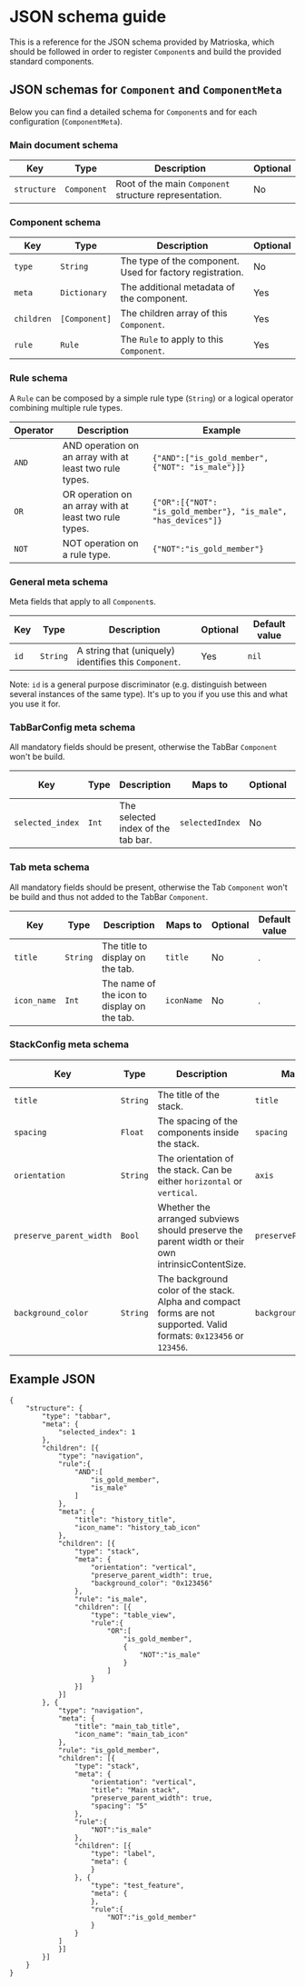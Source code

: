 # JSON schema guide

This is a reference for the JSON schema provided by Matrioska, which should be followed in order to register `Component`s and build the provided standard components.

## JSON schemas for `Component` and `ComponentMeta`

Below you can find a detailed schema for `Component`s and for each configuration (`ComponentMeta`).

### Main document schema

| Key | Type | Description | Optional |
| --- | ---- | ----------- | -------- |
| `structure` | `Component` | Root of the main `Component` structure representation. | No |

### Component schema

| Key | Type | Description | Optional |
| --- | ---- | ----------- | -------- |
| `type` | `String` | The type of the component. Used for factory registration. | No |
| `meta` | `Dictionary` | The additional metadata of the component. | Yes |
| `children` | `[Component]` | The children array of this `Component`. | Yes |
| `rule` | `Rule` | The `Rule` to apply to this `Component`. | Yes |

### Rule schema

A `Rule` can be composed by a simple rule type (`String`) or a logical operator combining multiple rule types.

| Operator | Description | Example |
| --------- | ------------ | ----------- |
| `AND` | AND operation on an array with at least two rule types. | `{"AND":["is_gold_member", {"NOT": "is_male"}]}` |
| `OR` | OR operation on an array with at least two rule types. | `{"OR":[{"NOT": "is_gold_member"}, "is_male", "has_devices"]}` |
| `NOT` | NOT operation on a rule type. | `{"NOT":"is_gold_member"}` |

### General meta schema

Meta fields that apply to all `Component`s.

| Key | Type | Description |  Optional | Default value |
| --- | ---- | ----------- |  -------- | ------------- |
| `id` | `String` | A string that (uniquely) identifies this `Component`. | Yes | `nil` |

Note: `id` is a general purpose discriminator (e.g. distinguish between several instances of the same type). It's up to you if you use this and what you use it for.

### TabBarConfig meta schema

All mandatory fields should be present, otherwise the TabBar `Component` won't be build.

| Key | Type | Description | Maps to | Optional | Default value |
| --- | ---- | ----------- | ------- | -------- | ------------- |
| `selected_index` | `Int` | The selected index of the tab bar. | `selectedIndex` | No | . |

### Tab meta schema

All mandatory fields should be present, otherwise the Tab `Component` won't be build and thus not added to the TabBar `Component`.

| Key | Type | Description | Maps to | Optional | Default value |
| --- | ---- | ----------- | ------- | -------- | ------------- |
| `title` | `String` | The title to display on the tab. | `title` | No | . |
| `icon_name` | `Int` | The name of the icon to display on the tab. | `iconName` | No | . |

### StackConfig meta schema

| Key | Type | Description | Maps to | Optional | Default value |
| --- | ---- | ----------- | ------- | -------- | ------------- |
| `title` | `String` | The title of the stack. | `title` | Yes | `nil` |
| `spacing` | `Float` | The spacing of the components inside the stack. | `spacing` | Yes | `10` |
| `orientation` | `String` | The orientation of the stack. Can be either `horizontal` or `vertical`. | `axis` | Yes | `vertical` |
| `preserve_parent_width` | `Bool` | Whether the arranged subviews should preserve the parent width or their own intrinsicContentSize. | `preserveParentWidth` | Yes | `false` |
| `background_color` | `String` | The background color of the stack. Alpha and compact forms are not supported. Valid formats: `0x123456` or `123456`. | `backgroundColor` | Yes | `ffffff`(white) |

## Example JSON

```
{
	"structure": {
		"type": "tabbar",
		"meta": {
			"selected_index": 1
		},
		"children": [{
			"type": "navigation",
			"rule":{
				"AND":[
					"is_gold_member",
					"is_male"
				]
			},
			"meta": {
				"title": "history_title",
				"icon_name": "history_tab_icon"
			},
			"children": [{
				"type": "stack",
				"meta": {
					"orientation": "vertical",
					"preserve_parent_width": true,
					"background_color": "0x123456"
				},
				"rule": "is_male",
				"children": [{
					"type": "table_view",
					"rule":{
						"OR":[
							"is_gold_member",
							{
								"NOT":"is_male"
							}
						]
					}
				}]
			}]
		}, {
			"type": "navigation",
			"meta": {
				"title": "main_tab_title",
				"icon_name": "main_tab_icon"
			},
			"rule": "is_gold_member",
			"children": [{
				"type": "stack",
				"meta": {
					"orientation": "vertical",
					"title": "Main stack",
					"preserve_parent_width": true,
					"spacing": "5"
				},
				"rule":{
					"NOT":"is_male"
				},
				"children": [{
					"type": "label",
					"meta": {
					}
				}, {
					"type": "test_feature",
					"meta": {
					},
					"rule":{
						"NOT":"is_gold_member"
					}
				}
			]
			}]
		}]
	}
}
```

